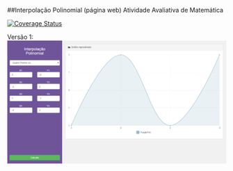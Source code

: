 ##Interpolação Polinomial (página web)
Atividade Avaliativa de Matemática

[![Coverage Status](https://coveralls.io/repos/franklindias/math-polynomial-interpolation/badge.svg?branch=master&service=github)](https://coveralls.io/github/franklindias/math-polynomial-interpolation?branch=master)

Versão 1:
![alt tag](https://github.com/franklindias/math-polynomial-interpolation/blob/gh-pages/assets/img/screnshot.png)
